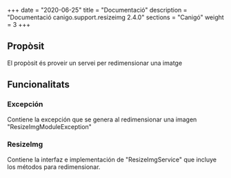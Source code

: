 +++
date        = "2020-06-25"
title       = "Documentació"
description = "Documentació canigo.support.resizeimg 2.4.0"
sections    = "Canigó"
weight      = 3
+++

## Propòsit

El propòsit és proveir un servei per redimensionar una imatge

## Funcionalitats

### Excepción

Contiene la excepción que se genera al redimensionar una imagen "ResizeImgModuleException"

### ResizeImg

Contiene la interfaz e implementación de "ResizeImgService" que incluye los métodos para redimensionar. 
